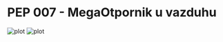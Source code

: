 # PEP 007 - MegaOtpornik u vazduhu

![plot](https://github.com/user-attachments/assets/2e1dcd2f-c599-44e2-aa75-4e92b1154b7f)
![plot](006_pcb.png)

